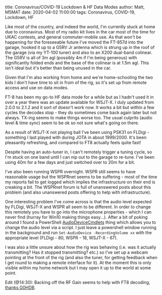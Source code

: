 title: Coronavirus/COVID-19 Lockdown & HF Data Modes
author: Matt, M5MAT
date: 2020-04-02 11:00:00
tags: Coronavirus, COVID-19, Lockdown, HF


Like most of the country, and indeed the world, I'm currently stuck at home due to coronavirus. Most of my radio kit lives in the car most of the time for UKAC contests, and general commuter-mobile use. As that won't be happening for the foreseeable future I've moved the FT-857d into the garage, hooked it up to a G5RV Jr antenna which is strung up in the roof of the garage (via my YT-100 tuner) and also to an X200 dual-band colinear. The G5RV is all of 3m agl (possibly 4m if I'm being generous) with significantly folded ends and the base of the colinear is at 1.5m agl. This isn't ideal but it's better than being unused in the car.

Given that I'm also working from home and we're home-schooling the two kids I don't have time to sit in from of the rig, so it's set up from remote access and use on data modes.

FT-8 has been my go-to HF data mode for a while but as I hadn't used it in over a year there was an update available for WSJT-X. I duly updated from 2.0.0 to 2.1.2 and it sort of doesn't work now. It works a bit but within a few cycles the decodes stop - they do sometimes come back again later but not always. TX-ing seems to make things worse too. The usual culprits (audio level & time sync) seem to be ok so not sure what's going on there.

As a result of WSJT-X not playing ball I've been using PSK31 on FLDigi - something I last played with during JOTA in about 1999/2000. It's been pleasantly refreshing, and compared to FT8 actually feels quite fast!

Despite having an auto-tuner in, I can't remotely trigger a tuning cycle, so I'm stuck on one band until I can nip out to the garage to re-tune. I've been using 40m for a few days and just switched over to 20m for a bit.

I've also been running WSPR overnight. WSPR still seems to have reasonable usage but the WSPRnet seems to be suffering - most of the time my reports fail to get logged which implies the infrastructure on their end is creaking a bit. The WSPRnet forum is full of unanswered posts about this problem (and also unanswered posts offering to help with infrastructure).

One interesting problem I've come across is that the audio level expected by FLDigi, WSJT-X and WSPR all seem to be different. In order to change this remotely you have to go into the microphone properties - which I can never find (hurray for Win10 making things easy...). After a bit of poking around I found a PowerShell [AudioDeviceCmdlets](https://github.com/frgnca/AudioDeviceCmdlets) thing which allows you to change the audio level via a script. I just leave a powershell window running in the background and run `Set-AudioDevice -RecordingVolume xx` with the appropriate level (FLDigi - 80, WSPR - 18, WSJT-X - 67).

I was also a little unsure about how the rig was behaving (i.e. was it actually transmitting? Has it stopped transmitting? etc.) so I've set up a webcam pointing at the front of the rig (and also the tuner, for getting feedback when I get round to making a remote interface for it). At the moment this is only visible within my home network but I may open it up to the world at some point.

Edit (@14:30): Backing off the RF Gain seems to help with FT8 decoding, [thanks G0HDB](https://groups.io/g/WSJTX/topic/wsjt_x_is_not_decoding_but/32439146?p=,,,20,0,0,0::recentpostdate%2Fsticky,,,20,2,0,32439146).
